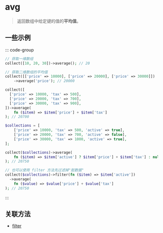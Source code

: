 # avg

> 返回数组中给定键的值的**平均值**。


## 一些示例

::: code-group
```php [获取数组的平均值]
// 获取一维数组
collect([10, 20, 30])->average(); // 20

// 获取二维数组的平均值
collect([['price' => 10000], ['price' => 20000], ['price' => 30000]])
    ->average('price'); // 20000
```

```php [使用回调函数]
collect([
  ['price' => 10000, 'tax' => 500],
  ['price' => 20000, 'tax' => 700],
  ['price' => 30000, 'tax' => 900],
])->average(
    fn ($item) => $item['price'] + $item['tax']
); // 20700
```

```php [回调函数添加条件]
$collections = [
    ['price' => 10000, 'tax' => 500, 'active' => true],
    ['price' => 20000, 'tax' => 700, 'active' => false],
    ['price' => 30000, 'tax' => 1000, 'active' => true],
];

collect($collections)->average(
    fn ($item) => $item['active'] ? $item['price'] + $item['tax'] : null
); // 20750

// 也可以使用 filter 方法先过滤掉"脏数据"
collect($collections)->filter(fn ($item) => $item['active'])
  ->average(
    fn ($value) => $value['price'] + $value['tax']
); // 20750
```
:::

## 关联方法

- [filter](filter.md)
